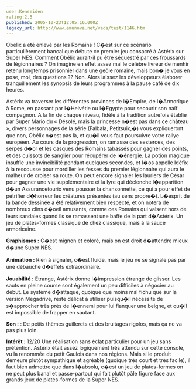 ```yaml
---
user:Kenseiden
rating:2.5
published: 2005-10-23T12:05:16.000Z
legacy_url: http://www.emunova.net/veda/test/1146.htm
---
```

Obélix a été enlevé par les Romains ! C�est sur ce scénario particulièrement bancal que débute ce premier jeu consacré à Astérix sur Super NES. Comment Obélix aurait-il pu être séquestré par ces froussards de légionnaires ? On imagine en effet assez mal le célèbre livreur de menhir retenu longtemps prisonnier dans une geôle romaine, mais bon� je vous en pose, moi, des questions ?? Non. Alors laissez les développeurs élaborer tranquillement les synopsis de leurs programmes à la pause café de dix heures.   

  

Astérix va traverser les différentes provinces de l�Empire, de l�Armorique à Rome, en passant par l�Helvétie ou l�Egypte pour secourir son naïf compagnon. A la fin de chaque niveau, fidèle à la tradition autrefois établie par Super Mario du « Désolé, mais la princesse n�est pas dans ce château », divers personnages de la série (Falbala, Petitsuix,�) vous expliqueront que non, Obélix n�est pas là, et qu�il vous faut poursuivre votre rallye européen. Au cours de la progression, on ramasse des sesterces, des serpes d�or et les casques des Romains tabassés pour gagner des points, et des cuissots de sanglier pour récupérer de l�énergie. La potion magique insuffle une invincibilité pendant quelques secondes, et l�os appelle Idéfix à la rescousse pour mordiller les fesses du premier légionnaire qui aura le malheur de croiser sa route. On peut encore signaler les lauriers de César pour gagner une vie supplémentaire et la lyre qui déclenche l�apparition d�un Assurancetourix venu pousser la chansonnette, ce qui a pour effet de pétrifier d�horreur les créatures présentes (au sens propre�). L�esprit de la bande dessinée a été relativement bien respecté, et on notera de nombreux clins d�oeil amusants, comme ces Romains qui valsent hors de leurs sandales quand ils se ramassent une baffe de la part d�Astérix. Un jeu de plates-formes classique de chez classique, mais à la sauce armoricaine.  

  

**Graphismes :** C�est mignon et coloré, mais on est droit d�attendre mieux d�une Super NES.   

**Animation :** Rien à signaler, c�est fluide, mais le jeu ne se signale pas par une débauche d�effets extraordinaire.   

**Jouabilité :** Etrange, Astérix donne l�impression étrange de glisser. Les sauts en pleine course sont également un peu difficiles à négocier au début. Le système d�attaque, quoique que moins mal fichu que sur la version Megadrive, reste délicat à utiliser puisqu�il nécessite de s�approcher très près de l�ennemi pour lui flanquer une beigne, et qu�il est impossible de frapper en sautant.  

**Son :** : De petits thèmes guillerets et des bruitages rigolos, mais ça ne va pas plus loin.   

**Intérêt :** 12/20 Une réalisation sans éclat particulier pour un jeu sans prétention. Astérix était assez logiquement très attendu sur cette console, vu la renommée du petit Gaulois dans nos régions. Mais si le produit demeure plutôt sympathique et agréable (quoique très court et très facile), il faut bien admettre que dans l�absolu, c�est un jeu de plates-formes on ne peut plus banal et passe-partout qui fait plutôt pâle figure face aux grands jeux de plates-formes de la Super NES.